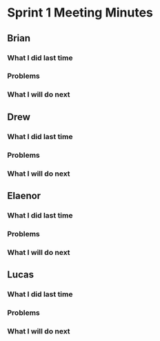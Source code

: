 # Sprint 1 Meeting Minutes
## Brian
### What I did last time
### Problems
### What I will do next
## Drew
### What I did last time
### Problems
### What I will do next
## Elaenor
### What I did last time
### Problems
### What I will do next
## Lucas
### What I did last time
### Problems
### What I will do next

